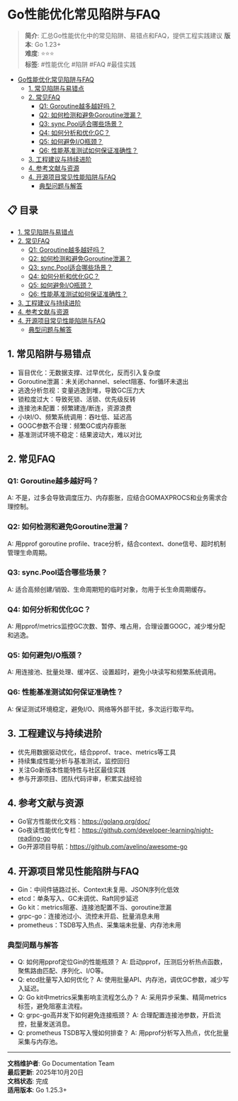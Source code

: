 # Go性能优化常见陷阱与FAQ

> **简介**: 汇总Go性能优化中的常见陷阱、易错点和FAQ，提供工程实践建议
> **版本**: Go 1.23+  
> **难度**: ⭐⭐⭐  
> **标签**: #性能优化 #陷阱 #FAQ #最佳实践

<!-- TOC START -->
- [Go性能优化常见陷阱与FAQ](#go性能优化常见陷阱与faq)
  - [1. 常见陷阱与易错点](#1-常见陷阱与易错点)
  - [2. 常见FAQ](#2-常见faq)
    - [Q1: Goroutine越多越好吗？](#q1-goroutine越多越好吗)
    - [Q2: 如何检测和避免Goroutine泄漏？](#q2-如何检测和避免goroutine泄漏)
    - [Q3: sync.Pool适合哪些场景？](#q3-syncpool适合哪些场景)
    - [Q4: 如何分析和优化GC？](#q4-如何分析和优化gc)
    - [Q5: 如何避免I/O瓶颈？](#q5-如何避免io瓶颈)
    - [Q6: 性能基准测试如何保证准确性？](#q6-性能基准测试如何保证准确性)
  - [3. 工程建议与持续进阶](#3-工程建议与持续进阶)
  - [4. 参考文献与资源](#4-参考文献与资源)
  - [4. 开源项目常见性能陷阱与FAQ](#4-开源项目常见性能陷阱与faq)
    - [典型问题与解答](#典型问题与解答)
<!-- TOC END -->


## 📋 目录



- [1. 常见陷阱与易错点](#1-常见陷阱与易错点)
- [2. 常见FAQ](#2-常见faq)
  - [Q1: Goroutine越多越好吗？](#q1-goroutine越多越好吗)
  - [Q2: 如何检测和避免Goroutine泄漏？](#q2-如何检测和避免goroutine泄漏)
  - [Q3: sync.Pool适合哪些场景？](#q3-syncpool适合哪些场景)
  - [Q4: 如何分析和优化GC？](#q4-如何分析和优化gc)
  - [Q5: 如何避免I/O瓶颈？](#q5-如何避免io瓶颈)
  - [Q6: 性能基准测试如何保证准确性？](#q6-性能基准测试如何保证准确性)
- [3. 工程建议与持续进阶](#3-工程建议与持续进阶)
- [4. 参考文献与资源](#4-参考文献与资源)
- [4. 开源项目常见性能陷阱与FAQ](#4-开源项目常见性能陷阱与faq)
  - [典型问题与解答](#典型问题与解答)

## 1. 常见陷阱与易错点

- 盲目优化：无数据支撑、过早优化，反而引入复杂度
- Goroutine泄漏：未关闭channel、select阻塞、for循环未退出
- 逃逸分析忽视：变量逃逸到堆，导致GC压力大
- 锁粒度过大：导致死锁、活锁、优先级反转
- 连接池未配置：频繁建连/断连，资源浪费
- 小块I/O、频繁系统调用：吞吐低、延迟高
- GOGC参数不合理：频繁GC或内存膨胀
- 基准测试环境不稳定：结果波动大，难以对比

## 2. 常见FAQ

### Q1: Goroutine越多越好吗？

A: 不是，过多会导致调度压力、内存膨胀，应结合GOMAXPROCS和业务需求合理控制。

### Q2: 如何检测和避免Goroutine泄漏？

A: 用pprof goroutine profile、trace分析，结合context、done信号、超时机制管理生命周期。

### Q3: sync.Pool适合哪些场景？

A: 适合高频创建/销毁、生命周期短的临时对象，勿用于长生命周期缓存。

### Q4: 如何分析和优化GC？

A: 用pprof/metrics监控GC次数、暂停、堆占用，合理设置GOGC，减少堆分配和逃逸。

### Q5: 如何避免I/O瓶颈？

A: 用连接池、批量处理、缓冲区、设置超时，避免小块读写和频繁系统调用。

### Q6: 性能基准测试如何保证准确性？

A: 保证测试环境稳定，避免I/O、网络等外部干扰，多次运行取平均。

## 3. 工程建议与持续进阶

- 优先用数据驱动优化，结合pprof、trace、metrics等工具
- 持续集成性能分析与基准测试，监控回归
- 关注Go新版本性能特性与社区最佳实践
- 参与开源项目、团队代码评审，积累实战经验

## 4. 参考文献与资源

- Go官方性能优化文档：<https://golang.org/doc/>
- Go夜读性能优化专栏：<https://github.com/developer-learning/night-reading-go>
- Go开源项目导航：<https://github.com/avelino/awesome-go>

## 4. 开源项目常见性能陷阱与FAQ

- Gin：中间件链路过长、Context未复用、JSON序列化低效
- etcd：单条写入、GC未调优、Raft同步延迟
- Go kit：metrics阻塞、连接池配置不当、goroutine泄漏
- grpc-go：连接池过小、流控未开启、批量消息未用
- prometheus：TSDB写入热点、采集端未批量、内存池未用

### 典型问题与解答

- Q: 如何用pprof定位Gin的性能瓶颈？
  A: 启动pprof，压测后分析热点函数，聚焦路由匹配、序列化、I/O等。
- Q: etcd批量写入如何优化？
  A: 使用批量API、内存池，调优GC参数，减少写入延迟。
- Q: Go kit中metrics采集影响主流程怎么办？
  A: 采用异步采集、精简metrics标签，避免阻塞主流程。
- Q: grpc-go高并发下如何避免连接瓶颈？
  A: 合理配置连接池参数，开启流控，批量发送消息。
- Q: prometheus TSDB写入慢如何排查？
  A: 用pprof分析写入热点，优化批量采集与内存池。

---

**文档维护者**: Go Documentation Team  
**最后更新**: 2025年10月20日  
**文档状态**: 完成  
**适用版本**: Go 1.25.3+
